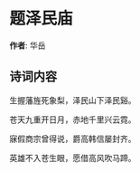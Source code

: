# 题泽民庙

**作者**: 华岳

## 诗词内容

生握藩旌死象梨，泽民山下泽民谿。

苍天九重开日月，赤地千里兴云霓。

寐假商宗曾得说，爵高韩信屡封齐。

英雄不入苍生眼，愿借高风吹马蹄。

